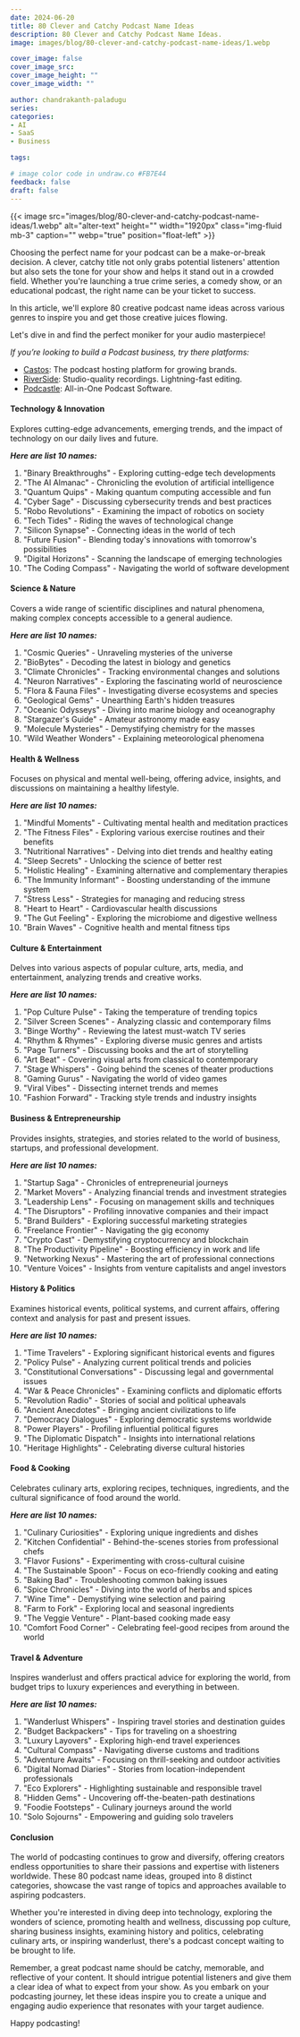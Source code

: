 ```yaml
---
date: 2024-06-20
title: 80 Clever and Catchy Podcast Name Ideas
description: 80 Clever and Catchy Podcast Name Ideas.
image: images/blog/80-clever-and-catchy-podcast-name-ideas/1.webp

cover_image: false
cover_image_src: 
cover_image_height: ""
cover_image_width: ""

author: chandrakanth-paladugu
series: 
categories:
- AI
- SaaS
- Business

tags:

# image color code in undraw.co #FB7E44 
feedback: false
draft: false
---
```


{{< image src="images/blog/80-clever-and-catchy-podcast-name-ideas/1.webp" alt="alter-text" height="" width="1920px" class="img-fluid mb-3" caption="" webp="true" position="float-left" >}}


Choosing the perfect name for your podcast can be a make-or-break decision. A clever, catchy title not only grabs potential listeners' attention but also sets the tone for your show and helps it stand out in a crowded field. Whether you're launching a true crime series, a comedy show, or an educational podcast, the right name can be your ticket to success. 

In this article, we'll explore 80 creative podcast name ideas across various genres to inspire you and get those creative juices flowing. 

Let's dive in and find the perfect moniker for your audio masterpiece!

*If you’re looking to build a Podcast business, try there platforms:*
- [Castos](https://castos.com/?via=linhdane): The podcast hosting platform for growing brands.
- [RiverSide](https://www.riverside.fm/?utm_campaign=campaign_5&utm_medium=affiliate&utm_source=rewardful&via=lindane): Studio-quality recordings. Lightning-fast editing.
- [Podcastle](https://podcastle.ai/?ref=nwvmztm): All-in-One Podcast Software.

#### Technology & Innovation
Explores cutting-edge advancements, emerging trends, and the impact of technology on our daily lives and future.

***Here are list 10 names:***

1. "Binary Breakthroughs" - Exploring cutting-edge tech developments
2. "The AI Almanac" - Chronicling the evolution of artificial intelligence
3. "Quantum Quips" - Making quantum computing accessible and fun
4. "Cyber Sage" - Discussing cybersecurity trends and best practices
5. "Robo Revolutions" - Examining the impact of robotics on society
6. "Tech Tides" - Riding the waves of technological change
7. "Silicon Synapse" - Connecting ideas in the world of tech
8. "Future Fusion" - Blending today's innovations with tomorrow's possibilities
9. "Digital Horizons" - Scanning the landscape of emerging technologies
10. "The Coding Compass" - Navigating the world of software development

#### Science & Nature
Covers a wide range of scientific disciplines and natural phenomena, making complex concepts accessible to a general audience.

***Here are list 10 names:***

1. "Cosmic Queries" - Unraveling mysteries of the universe
2. "BioBytes" - Decoding the latest in biology and genetics
3. "Climate Chronicles" - Tracking environmental changes and solutions
4. "Neuron Narratives" - Exploring the fascinating world of neuroscience
5. "Flora & Fauna Files" - Investigating diverse ecosystems and species
6. "Geological Gems" - Unearthing Earth's hidden treasures
7. "Oceanic Odysseys" - Diving into marine biology and oceanography
8. "Stargazer's Guide" - Amateur astronomy made easy
9. "Molecule Mysteries" - Demystifying chemistry for the masses
10. "Wild Weather Wonders" - Explaining meteorological phenomena

#### Health & Wellness
Focuses on physical and mental well-being, offering advice, insights, and discussions on maintaining a healthy lifestyle.

***Here are list 10 names:***

1. "Mindful Moments" - Cultivating mental health and meditation practices
2. "The Fitness Files" - Exploring various exercise routines and their benefits
3. "Nutritional Narratives" - Delving into diet trends and healthy eating
4. "Sleep Secrets" - Unlocking the science of better rest
5. "Holistic Healing" - Examining alternative and complementary therapies
6. "The Immunity Informant" - Boosting understanding of the immune system
7. "Stress Less" - Strategies for managing and reducing stress
8. "Heart to Heart" - Cardiovascular health discussions
9. "The Gut Feeling" - Exploring the microbiome and digestive wellness
10. "Brain Waves" - Cognitive health and mental fitness tips

#### Culture & Entertainment
Delves into various aspects of popular culture, arts, media, and entertainment, analyzing trends and creative works.

***Here are list 10 names:***

1. "Pop Culture Pulse" - Taking the temperature of trending topics
2. "Silver Screen Scenes" - Analyzing classic and contemporary films
3. "Binge Worthy" - Reviewing the latest must-watch TV series
4. "Rhythm & Rhymes" - Exploring diverse music genres and artists
5. "Page Turners" - Discussing books and the art of storytelling
6. "Art Beat" - Covering visual arts from classical to contemporary
7. "Stage Whispers" - Going behind the scenes of theater productions
8. "Gaming Gurus" - Navigating the world of video games
9. "Viral Vibes" - Dissecting internet trends and memes
10. "Fashion Forward" - Tracking style trends and industry insights

#### Business & Entrepreneurship
Provides insights, strategies, and stories related to the world of business, startups, and professional development.

***Here are list 10 names:***

1. "Startup Saga" - Chronicles of entrepreneurial journeys
2. "Market Movers" - Analyzing financial trends and investment strategies
3. "Leadership Lens" - Focusing on management skills and techniques
4. "The Disruptors" - Profiling innovative companies and their impact
5. "Brand Builders" - Exploring successful marketing strategies
6. "Freelance Frontier" - Navigating the gig economy
7. "Crypto Cast" - Demystifying cryptocurrency and blockchain
8. "The Productivity Pipeline" - Boosting efficiency in work and life
9. "Networking Nexus" - Mastering the art of professional connections
10. "Venture Voices" - Insights from venture capitalists and angel investors

#### History & Politics
Examines historical events, political systems, and current affairs, offering context and analysis for past and present issues.

***Here are list 10 names:***

1. "Time Travelers" - Exploring significant historical events and figures
2. "Policy Pulse" - Analyzing current political trends and policies
3. "Constitutional Conversations" - Discussing legal and governmental issues
4. "War & Peace Chronicles" - Examining conflicts and diplomatic efforts
5. "Revolution Radio" - Stories of social and political upheavals
6. "Ancient Anecdotes" - Bringing ancient civilizations to life
7. "Democracy Dialogues" - Exploring democratic systems worldwide
8. "Power Players" - Profiling influential political figures
9. "The Diplomatic Dispatch" - Insights into international relations
10. "Heritage Highlights" - Celebrating diverse cultural histories

#### Food & Cooking
Celebrates culinary arts, exploring recipes, techniques, ingredients, and the cultural significance of food around the world.

***Here are list 10 names:***

1. "Culinary Curiosities" - Exploring unique ingredients and dishes
2. "Kitchen Confidential" - Behind-the-scenes stories from professional chefs
3. "Flavor Fusions" - Experimenting with cross-cultural cuisine
4. "The Sustainable Spoon" - Focus on eco-friendly cooking and eating
5. "Baking Bad" - Troubleshooting common baking issues
6. "Spice Chronicles" - Diving into the world of herbs and spices
7. "Wine Time" - Demystifying wine selection and pairing
8. "Farm to Fork" - Exploring local and seasonal ingredients
9. "The Veggie Venture" - Plant-based cooking made easy
10. "Comfort Food Corner" - Celebrating feel-good recipes from around the world

#### Travel & Adventure
Inspires wanderlust and offers practical advice for exploring the world, from budget trips to luxury experiences and everything in between.

***Here are list 10 names:***

1. "Wanderlust Whispers" - Inspiring travel stories and destination guides
2. "Budget Backpackers" - Tips for traveling on a shoestring
3. "Luxury Layovers" - Exploring high-end travel experiences
4. "Cultural Compass" - Navigating diverse customs and traditions
5. "Adventure Awaits" - Focusing on thrill-seeking and outdoor activities
6. "Digital Nomad Diaries" - Stories from location-independent professionals
7. "Eco Explorers" - Highlighting sustainable and responsible travel
8. "Hidden Gems" - Uncovering off-the-beaten-path destinations
9. "Foodie Footsteps" - Culinary journeys around the world
10. "Solo Sojourns" - Empowering and guiding solo travelers


#### Conclusion
The world of podcasting continues to grow and diversify, offering creators endless opportunities to share their passions and expertise with listeners worldwide. These 80 podcast name ideas, grouped into 8 distinct categories, showcase the vast range of topics and approaches available to aspiring podcasters.

Whether you're interested in diving deep into technology, exploring the wonders of science, promoting health and wellness, discussing pop culture, sharing business insights, examining history and politics, celebrating culinary arts, or inspiring wanderlust, there's a podcast concept waiting to be brought to life.

Remember, a great podcast name should be catchy, memorable, and reflective of your content. It should intrigue potential listeners and give them a clear idea of what to expect from your show. As you embark on your podcasting journey, let these ideas inspire you to create a unique and engaging audio experience that resonates with your target audience.

Happy podcasting!
